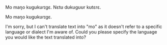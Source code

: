 Mo maŋo kʊgʊkʊrɪgɛ. Nɛtʊ dʊkʊgʊʊr kʊtɛrɛ. 

Mo maŋo kʊgʊkʊrɪgɛ.

I'm sorry, but I can't translate text into "mo" as it doesn't refer to a specific language or dialect I'm aware of. Could you please specify the language you would like the text translated into?